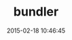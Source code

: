 ---
layout: post
title:  "bundler"
repo:   "carlhuda/bundler"
date:   2015-02-18 10:46:45
gemurl: http://bundler.io
---